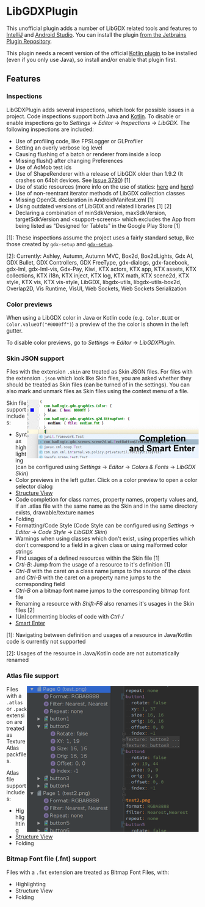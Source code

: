 # LibGDXPlugin
This unofficial plugin adds a number of LibGDX related tools and features to [IntelliJ](https://www.jetbrains.com/idea/) and
[Android Studio](https://developer.android.com/studio/index.html). You can install the plugin 
[from the Jetbrains Plugin Repository](https://plugins.jetbrains.com/plugin/8509). 

This plugin needs a recent version of the official [Kotlin plugin](https://plugins.jetbrains.com/plugin/6954) to be installed (even if
you only use Java), so install and/or enable that plugin first. 

## Features

### Inspections
LibGDXPlugin adds several inspections, which look for possible issues in a project. 
Code inspections support both Java and [Kotlin](https://kotlinlang.org/). 
To disable or enable inspections go to *Settings* -> *Editor* -> *Inspections* -> *LibGDX*. 
The following inspections are included:

* Use of profiling code, like FPSLogger or GLProfiler
* Setting an overly verbose log level
* Causing flushing of a batch or renderer from inside a loop
* Missing flush() after changing Preferences
* Use of AdMob test ids
* Use of ShapeRenderer with a release of LibGDX older than 1.9.2 (It crashes on 64bit devices. See [Issue 3790](https://github.com/libgdx/libgdx/issues/3790)) \[1]
* Use of static resources (more info on the use of statics: [here](http://bitiotic.com/blog/2013/05/23/libgdx-and-android-application-lifecycle/) and [here](http://www.badlogicgames.com/forum/viewtopic.php?f=11&t=22358))
* Use of non-reentrant iterator methods of LibGDX collection classes
* Missing OpenGL declaration in AndroidManifest.xml \[1]
* Using outdated versions of LibGDX and related libraries \[1] \[2]
* Declaring a combination of minSdkVersion, maxSdkVersion, targetSdkVersion and &lt;support-screens&gt; which excludes the App from being listed as "Designed for Tablets" in the Google Play Store \[1]

\[1]: These inspections assume the project uses a fairly standard setup, like those created by `gdx-setup` and [`gdx-setup`](https://github.com/czyzby/gdx-setup).
 
\[2]: Currently: Ashley, Autumn, Autumn MVC, Box2d, Box2dLights, Gdx AI, GDX Bullet, GDX Controllers, GDX FreeType, gdx-dialogs, gdx-facebook, gdx-lml, gdx-lml-vis, Gdx-Pay, Kiwi, KTX actors, KTX app, KTX assets, KTX collections, KTX i18n, KTX inject, KTX log, KTX math, KTX scene2d, KTX style, KTX vis, KTX vis-style, LibGDX, libgdx-utils, libgdx-utils-box2d, Overlap2D, Vis Runtime, VisUI, Web Sockets, Web Sockets Serialization

### Color previews
When using a LibGDX color in Java or Kotlin code (e.g. `Color.BLUE` or `Color.valueOf("#0000ff")`) a preview of the the color is shown in the left gutter.

To disable color previews, go to *Settings* -> *Editor* -> *LibGDXPlugin*.

### Skin JSON support
Files with the extension `.skin` are treated as Skin JSON files. For files with the extension `.json` which look like Skin files, you are asked
whether they should be treated as Skin files (can be turned of in the settings). You can also mark and unmark files as Skin files using the context menu of a file.

<img align="right" src="/images/skinCompletion.gif" width="450">

Skin file support includes:
* Syntax highlighting (can be configured using *Settings* -> *Editor* -> *Colors & Fonts* -> *LibGDX Skin*)
* Color previews in the left gutter. Click on a color preview to open a color selector dialog
* [Structure View](https://www.jetbrains.com/help/idea/2016.2/navigating-with-structure-views.html)
* Code completion for class names, property names, property values and, if an .atlas file with the same name as the Skin and in the same directory
exists, drawable/texture names
* Folding
* Formatting/Code Style (Code Style can be configured using *Settings* -> *Editor* -> *Code Style* -> *LibGDX Skin*)
* Warnings when using classes which don't exist, using properties which don't correspond to a field in a given class or using malformed color strings
* Find usages of a defined resources within the Skin file \[1]
* *Crtl-B*: Jump from the usage of a resource to it's definition \[1]
* *Ctrl-B* with the caret on a class name jumps to the source of the class and *Ctrl-B* with the caret on a property name jumps to the corresponding field
* *Ctrl-B* on a bitmap font name jumps to the corresponding bitmap font file
* Renaming a resource with *Shift-F6* also renames it's usages in the Skin files \[2]
* (Un)commenting blocks of code with *Ctrl-/*
* [Smart Enter](https://www.jetbrains.com/help/idea/2016.3/completing-statements.html)

\[1]: Navigating between definition and usages of a resource in Java/Kotlin code is currently not supported

\[2]: Usages of the resource in Java/Kotlin code are not automatically renamed

### Atlas file support

<img align="right" src="/images/atlasFile.png" width="450">

Files with a `.atlas` or `.pack` extension are treated as Texture Atlas packfiles.

Atlas file support includes:
* Highlighting
* [Structure View](https://www.jetbrains.com/help/idea/2016.2/navigating-with-structure-views.html)
* Folding

### Bitmap Font file (.fnt) support
 
Files with a `.fnt` extension are treated as Bitmap Font Files, with:
* Highlighting
* Structure View
* Folding